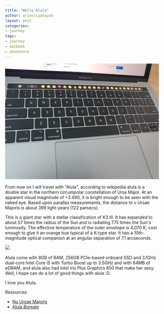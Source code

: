```yaml
---
title: "Hello Alula"
author: ariestiyansyah
layout: post
categories:
- journey
tags:
- journey
- macbook
- adventure
---
```


![Alula](https://raw.githubusercontent.com/ariestiyansyah/dotfiles/master/alula.jpg)

From now on I will travel with "Alula", according to wikipedia alula is a double star in the northern circumpolar constellation of Ursa Major. At an apparent visual magnitude of +3.490, it is bright enough to be seen with the naked eye. Based upon parallax measurements, the distance to ν Ursae Majoris is about 399 light-years (122 parsecs).

This is a giant star with a stellar classification of K3 III. It has expanded to about 57 times the radius of the Sun and is radiating 775 times the Sun's luminosity. The effective temperature of the outer envelope is 4,070 K; cool enough to give it an orange hue typical of a K-type star. It has a 10th-magnitude optical companion at an angular separation of 7.1 arcseconds.

![](http://www.constellationsofwords.com/images/stars/AlulaBoreale.JPG)

Alula come with 8GB of RAM, 256GB PCIe-based onboard SSD and 3.1GHz dual-core Intel Core i5 with Turbo Boost up to 3.5GHz and with 64MB of eDRAM, and alula also had Intel Iris Plus Graphics 650 that make her sexy. Well, I hope can do a lot of good things with alula :D.

I love you Alula.

Resources:

- [Nu Ursae Majoris](https://en.wikipedia.org/wiki/Nu_Ursae_Majoris)
- [Alula Boreale](http://www.constellationsofwords.com/stars/AlulaBoreale.html)
